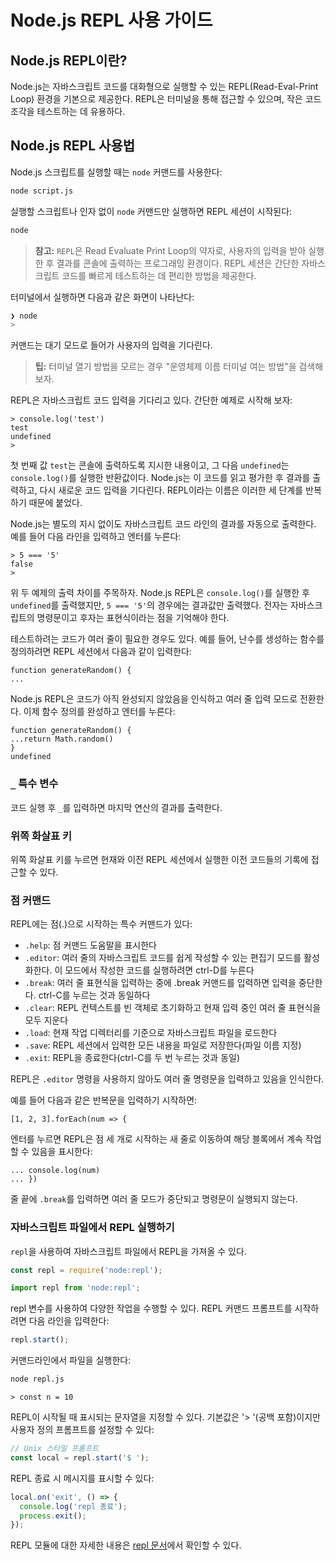 # Node.js REPL 사용 가이드

## Node.js REPL이란?

Node.js는 자바스크립트 코드를 대화형으로 실행할 수 있는 REPL(Read-Eval-Print Loop) 환경을 기본으로 제공한다. REPL은 터미널을 통해 접근할 수 있으며, 작은 코드 조각을 테스트하는 데 유용하다.

## Node.js REPL 사용법

Node.js 스크립트를 실행할 때는 `node` 커맨드를 사용한다:

```bash
node script.js
```

실행할 스크립트나 인자 없이 `node` 커맨드만 실행하면 REPL 세션이 시작된다:

```bash
node
```

> **참고:** `REPL`은 Read Evaluate Print Loop의 약자로, 사용자의 입력을 받아 실행한 후 결과를 콘솔에 출력하는 프로그래밍 환경이다. REPL 세션은 간단한 자바스크립트 코드를 빠르게 테스트하는 데 편리한 방법을 제공한다.

터미널에서 실행하면 다음과 같은 화면이 나타난다:

```bash
❯ node
>
```

커맨드는 대기 모드로 들어가 사용자의 입력을 기다린다.

> **팁:** 터미널 열기 방법을 모르는 경우 "운영체제 이름 터미널 여는 방법"을 검색해 보자.

REPL은 자바스크립트 코드 입력을 기다리고 있다. 간단한 예제로 시작해 보자:

```console
> console.log('test')
test
undefined
>
```

첫 번째 값 `test`는 콘솔에 출력하도록 지시한 내용이고, 그 다음 `undefined`는 `console.log()`를 실행한 반환값이다. Node.js는 이 코드를 읽고 평가한 후 결과를 출력하고, 다시 새로운 코드 입력을 기다린다. REPL이라는 이름은 이러한 세 단계를 반복하기 때문에 붙었다.

Node.js는 별도의 지시 없이도 자바스크립트 코드 라인의 결과를 자동으로 출력한다. 예를 들어 다음 라인을 입력하고 엔터를 누른다:

```console
> 5 === '5'
false
>
```

위 두 예제의 출력 차이를 주목하자. Node.js REPL은 `console.log()`를 실행한 후 `undefined`를 출력했지만, `5 === '5'`의 경우에는 결과값만 출력했다. 전자는 자바스크립트의 명령문이고 후자는 표현식이라는 점을 기억해야 한다.

테스트하려는 코드가 여러 줄이 필요한 경우도 있다. 예를 들어, 난수를 생성하는 함수를 정의하려면 REPL 세션에서 다음과 같이 입력한다:

```console
function generateRandom() {
...
```

Node.js REPL은 코드가 아직 완성되지 않았음을 인식하고 여러 줄 입력 모드로 전환한다. 이제 함수 정의를 완성하고 엔터를 누른다:

```console
function generateRandom() {
...return Math.random()
}
undefined
```

### `_` 특수 변수

코드 실행 후 `_`를 입력하면 마지막 연산의 결과를 출력한다.

### 위쪽 화살표 키

위쪽 화살표 키를 누르면 현재와 이전 REPL 세션에서 실행한 이전 코드들의 기록에 접근할 수 있다.

### 점 커맨드

REPL에는 점(.)으로 시작하는 특수 커맨드가 있다:

- `.help`: 점 커맨드 도움말을 표시한다
- `.editor`: 여러 줄의 자바스크립트 코드를 쉽게 작성할 수 있는 편집기 모드를 활성화한다. 이 모드에서 작성한 코드를 실행하려면 ctrl-D를 누른다
- `.break`: 여러 줄 표현식을 입력하는 중에 .break 커맨드를 입력하면 입력을 중단한다. ctrl-C를 누르는 것과 동일하다
- `.clear`: REPL 컨텍스트를 빈 객체로 초기화하고 현재 입력 중인 여러 줄 표현식을 모두 지운다
- `.load`: 현재 작업 디렉터리를 기준으로 자바스크립트 파일을 로드한다
- `.save`: REPL 세션에서 입력한 모든 내용을 파일로 저장한다(파일 이름 지정)
- `.exit`: REPL을 종료한다(ctrl-C를 두 번 누르는 것과 동일)

REPL은 `.editor` 명령을 사용하지 않아도 여러 줄 명령문을 입력하고 있음을 인식한다.

예를 들어 다음과 같은 반복문을 입력하기 시작하면:

```console
[1, 2, 3].forEach(num => {
```

엔터를 누르면 REPL은 점 세 개로 시작하는 새 줄로 이동하여 해당 블록에서 계속 작업할 수 있음을 표시한다:

```console
... console.log(num)
... })
```

줄 끝에 `.break`를 입력하면 여러 줄 모드가 중단되고 명령문이 실행되지 않는다.

### 자바스크립트 파일에서 REPL 실행하기

`repl`을 사용하여 자바스크립트 파일에서 REPL을 가져올 수 있다.

```cjs
const repl = require('node:repl');
```

```mjs
import repl from 'node:repl';
```

repl 변수를 사용하여 다양한 작업을 수행할 수 있다.
REPL 커맨드 프롬프트를 시작하려면 다음 라인을 입력한다:

```js
repl.start();
```

커맨드라인에서 파일을 실행한다:

```bash
node repl.js
```

```console
> const n = 10
```

REPL이 시작될 때 표시되는 문자열을 지정할 수 있다. 기본값은 '> '(공백 포함)이지만 사용자 정의 프롬프트를 설정할 수 있다:

```js
// Unix 스타일 프롬프트
const local = repl.start('$ ');
```

REPL 종료 시 메시지를 표시할 수 있다:

```js
local.on('exit', () => {
  console.log('repl 종료');
  process.exit();
});
```

REPL 모듈에 대한 자세한 내용은 [repl 문서](https://nodejs.org/api/repl.html)에서 확인할 수 있다.